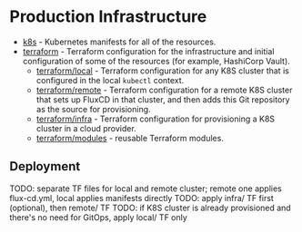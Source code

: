 # Production Infrastructure

* [k8s](./k8s) - Kubernetes manifests for all of the resources.
* [terraform](./terraform) - Terraform configuration for the infrastructure and initial configuration of some of the
  resources (for example, HashiCorp Vault).
    - [terraform/local](./terraform/local) - Terraform configuration for any K8S cluster that is configured in the local `kubectl` context.
    - [terraform/remote](./terraform/remote) - Terraform configuration for a remote K8S cluster that sets up FluxCD in that cluster, and then adds this Git repository as the source for provisioning.
    - [terraform/infra](./terraform/infra) - Terraform configuration for provisioning a K8S cluster in a cloud provider.
    - [terraform/modules](./terraform/modules) - reusable Terraform modules.

## Deployment

TODO: separate TF files for local and remote cluster; remote one applies flux-cd.yml, local applies manifests directly
TODO: apply infra/ TF first (optional), then remote/ TF
TODO: if K8S cluster is already provisioned and there's no need for GitOps, apply local/ TF only
